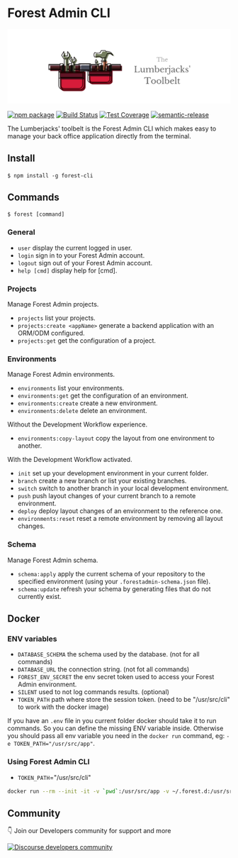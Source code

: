 # Forest Admin CLI
<p align="center">
  <img src="https://github.com/ForestAdmin/toolbelt/blob/main/assets/logo.png?raw=true" alt="Toolbelt logo">
</p>

[![npm package](https://badge.fury.io/js/forest-cli.svg)](https://badge.fury.io/js/forest-cli)
[![Build Status](https://github.com/ForestAdmin/toolbelt/workflows/Build,%20Test%20and%20Deploy/badge.svg?branch=main)](https://github.com/ForestAdmin/toolbelt/actions)
[![Test Coverage](https://api.codeclimate.com/v1/badges/8c0c80478866e3399c92/test_coverage)](https://codeclimate.com/github/ForestAdmin/toolbelt/test_coverage)
[![semantic-release](https://img.shields.io/badge/%20%20%F0%9F%93%A6%F0%9F%9A%80-semantic--release-e10079.svg)](https://github.com/semantic-release/semantic-release)

The Lumberjacks' toolbelt is the Forest Admin CLI which makes easy to manage your back office application directly from the terminal.

## Install

    $ npm install -g forest-cli

## Commands

    $ forest [command]

### General

- `user` display the current logged in user.
- `login` sign in to your Forest Admin account.
- `logout` sign out of your Forest Admin account.
- `help [cmd]` display help for [cmd].

### Projects

Manage Forest Admin projects.

- `projects` list your projects.
- `projects:create <appName>` generate a backend application with an ORM/ODM configured.
- `projects:get` get the configuration of a project.

### Environments

Manage Forest Admin environments.

- `environments` list your environments.
- `environments:get` get the configuration of an environment.
- `environments:create` create a new environment.
- `environments:delete` delete an environment.

Without the Development Workflow experience.
- `environments:copy-layout` copy the layout from one environment to another.

With the Development Workflow activated.
- `init` set up your development environment in your current folder.
- `branch` create a new branch or list your existing branches.
- `switch` switch to another branch in your local development environment.
- `push` push layout changes of your current branch to a remote environment.
- `deploy` deploy layout changes of an environment to the reference one.
- `environments:reset` reset a remote environment by removing all layout changes.

### Schema

Manage Forest Admin schema.

- `schema:apply` apply the current schema of your repository to the specified environment (using your `.forestadmin-schema.json` file).
- `schema:update` refresh your schema by generating files that do not currently exist.

## Docker

### ENV variables

- `DATABASE_SCHEMA` the schema used by the database. (not for all commands)
- `DATABASE_URL` the connection string. (not fot all commands)
- `FOREST_ENV_SECRET` the env secret token used to access your Forest Admin environment.
- `SILENT` used to not log commands results. (optional)
- `TOKEN_PATH` path where store the session token. (need to be "/usr/src/cli" to work with the docker image)

If you have an `.env` file in you current folder docker should take it to run commands. So you can define the missing ENV variable inside.
Otherwise you should pass all env variable you need in the `docker run` command, eg: `-e TOKEN_PATH="/usr/src/app"`.

### Using Forest Admin CLI
- `TOKEN_PATH`="/usr/src/cli"

```bash
docker run --rm --init -it -v `pwd`:/usr/src/app -v ~/.forest.d:/usr/src/cli/.forest.d -e TOKEN_PATH="/usr/src/cli" forestadmin/toolbelt:latest [command]
```

## Community

👇 Join our Developers community for support and more

[![Discourse developers community](https://img.shields.io/discourse/posts?label=discourse&server=https%3A%2F%2Fcommunity.forestadmin.com)](https://community.forestadmin.com)
